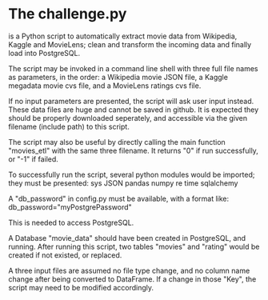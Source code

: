 # The challenge.py

is a Python script to automatically extract movie data from Wikipedia, Kaggle and MovieLens; clean and transform the incoming data and finally load into PostgreSQL.

The script may be invoked in a command line shell with three full file names as parameters, in the order:
a Wikipedia movie JSON file,
a Kaggle megadata movie cvs file,
and a MovieLens ratings cvs file.

If no input parameters are presented, the script will ask user input instead.
These data files are huge and cannot be saved in github. It is expected they should be properly downloaded seperately, and accessible via the given filename (include path) to this script.

The script may also be useful by directly calling the main function "movies_etl" with the same three filename. It returns "0" if run successfully, or "-1" if failed.

To successfully run the script, several python modules would be imported; they must be presented:
sys
JSON
pandas
numpy
re
time
sqlalchemy

A "db_password" in config.py must be available, with a format like:
db_password="myPostgrePassword"

This is needed to access PostgreSQL.

A Database "movie_data" should have been created in PostgreSQL, and running. After running this script, two tables "movies" and "rating" would be created if not existed, or replaced.

A three input files are assumed no file type change, and no column name change after being converted to DataFrame. If a change in those "Key", the script may need to be modified accordingly.
